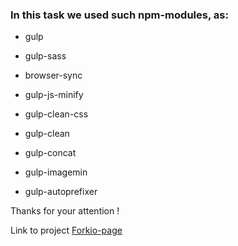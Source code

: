  ### In this task we used such npm-modules, as:
 
  - gulp
 
  - gulp-sass
  
  - browser-sync
  
  - gulp-js-minify
  
  - gulp-clean-css
   
   - gulp-clean
   
  -  gulp-concat
  
  - gulp-imagemin
  
  -  gulp-autoprefixer
  
  Thanks for your attention ! 
  
  Link to project [Forkio-page](https://zhana141281.github.io)
